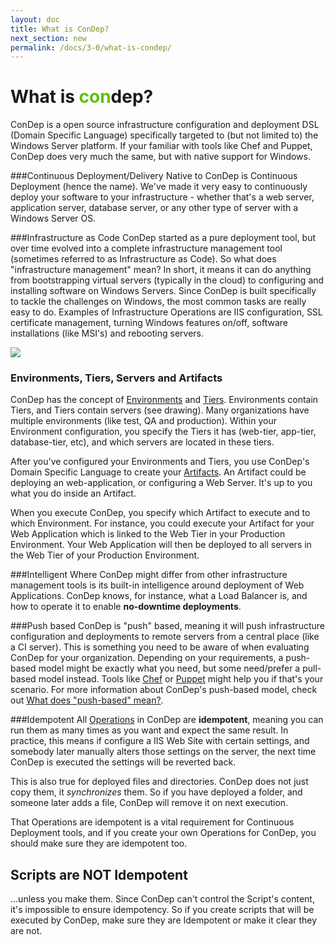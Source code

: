 ```yaml
---
layout: doc
title: What is ConDep?
next_section: new
permalink: /docs/3-0/what-is-condep/
---
```


<h1>What is <span style="color: #61c10b;">con</span>dep?</h1>

ConDep is a open source infrastructure configuration and deployment DSL (Domain Specific Language) specifically targeted to (but not limited to) the Windows Server platform. If your familiar with tools like Chef and Puppet, ConDep does very much the same, but with native support for Windows.

###Continuous Deployment/Delivery
Native to ConDep is Continuous Deployment (hence the name). We've made it very easy to continuously deploy your software to your infrastructure - whether that's a web server, application server, database server, or any other type of server with a Windows Server OS.

###Infrastructure as Code
ConDep started as a pure deployment tool, but over time evolved into a complete infrastructure management tool (sometimes referred to as Infrastructure as Code). So what does "infrastructure management" mean? In short, it means it can do anything from bootstrapping virtual servers (typically in the cloud) to configuring and installing software on Windows Servers. Since ConDep is built specifically to tackle the challenges on Windows, the most common tasks are really easy to do. Examples of Infrastructure Operations are IIS configuration, SSL certificate management, turning Windows features on/off, software installations (like MSI's) and rebooting servers.

<img src="../../../images/condep_arch3.png" class="img-align-right" style="shape-outside: url(../../../images/condep_arch3.png);shape-image-threshold: 0.1;">

### Environments, Tiers, Servers and Artifacts
ConDep has the concept of [Environments](../environment/) and [Tiers](../environment/). Environments contain Tiers, and Tiers contain servers (see drawing). Many organizations have multiple environments (like test, QA and production). Within your Environment configuration, you specify the Tiers it has (web-tier, app-tier, database-tier, etc), and which servers are located in these tiers.

After you've configured your Environments and Tiers, you use ConDep's Domain Specific Language to create your [Artifacts](../artifacts/). An Artifact could be deploying an web-application, or configuring a Web Server. It's up to you what you do inside an Artifact.

When you execute ConDep, you specify which Artifact to execute and to which Environment. For instance, you could execute your Artifact for your Web Application which is linked to the Web Tier in your Production Environment. Your Web Application will then be deployed to all servers in the Web Tier of your Production Environment.

###Intelligent
Where ConDep might differ from other infrastructure management tools is its built-in intelligence around deployment of Web Applications. ConDep knows, for instance, what a Load Balancer is, and how to operate it to enable **no-downtime deployments**.

###Push based
ConDep is "push" based, meaning it will push infrastructure configuration and deployments to remote servers from a central place (like a CI server). This is something you need to be aware of when evaluating ConDep for your organization. Depending on your requirements, a push-based model might be exactly what you need, but some need/prefer a pull-based model instead. Tools like [Chef](https://www.chef.iopu) or [Puppet](http://puppetlabs.com) might help you if that's your scenario. For more information about ConDep's push-based model, check out [What does "push-based" mean?](/docs/3-0/push-based/).

###Idempotent
All [Operations](/docs/3-0/condep-dsl-operations/) in ConDep are **idempotent**, meaning you can run them as many times as you want and expect the same result. In practice, this means if configure a IIS Web Site with certain settings, and somebody later manually alters those settings on the server, the next time ConDep is executed the settings will be reverted back.

This is also true for deployed files and directories. ConDep does not just copy them, it *synchronizes* them. So if you have deployed a folder, and someone later adds a file, ConDep will remove it on next execution.

That Operations are idempotent is a vital requirement for Continuous Deployment tools, and if you create your own Operations for ConDep, you should make sure they are idempotent too.

<div class="note warning">
	<h2>Scripts are NOT Idempotent</h2>
  <p>
  	...unless you make them. Since ConDep can't control the Script's content, it's impossible to ensure idempotency. So if you create scripts that will be executed by ConDep, make sure they are Idempotent or make it clear they are not.
	</p>
</div>
